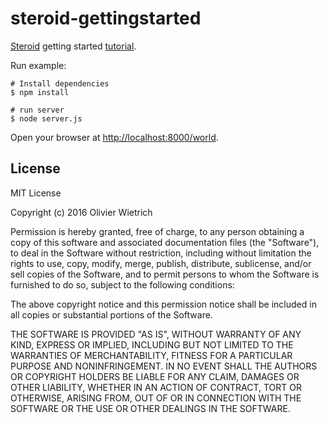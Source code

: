 # steroid-gettingstarted

[Steroid](https://github.com/bredele/steroid) getting started [tutorial](https://github.com/bredele/steroid/blob/master/docs/getting-started.md).

Run example:

```shell
# Install dependencies
$ npm install

# run server
$ node server.js
```

Open your browser at [http://localhost:8000/world](http://localhost:8000/world).

## License

MIT License

Copyright (c) 2016 Olivier Wietrich

Permission is hereby granted, free of charge, to any person obtaining a copy
of this software and associated documentation files (the "Software"), to deal
in the Software without restriction, including without limitation the rights
to use, copy, modify, merge, publish, distribute, sublicense, and/or sell
copies of the Software, and to permit persons to whom the Software is
furnished to do so, subject to the following conditions:

The above copyright notice and this permission notice shall be included in all
copies or substantial portions of the Software.

THE SOFTWARE IS PROVIDED "AS IS", WITHOUT WARRANTY OF ANY KIND, EXPRESS OR
IMPLIED, INCLUDING BUT NOT LIMITED TO THE WARRANTIES OF MERCHANTABILITY,
FITNESS FOR A PARTICULAR PURPOSE AND NONINFRINGEMENT. IN NO EVENT SHALL THE
AUTHORS OR COPYRIGHT HOLDERS BE LIABLE FOR ANY CLAIM, DAMAGES OR OTHER
LIABILITY, WHETHER IN AN ACTION OF CONTRACT, TORT OR OTHERWISE, ARISING FROM,
OUT OF OR IN CONNECTION WITH THE SOFTWARE OR THE USE OR OTHER DEALINGS IN THE
SOFTWARE.
